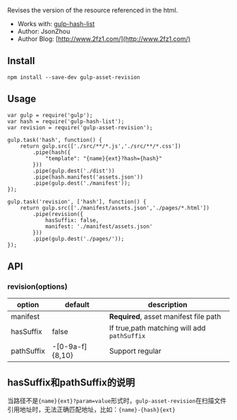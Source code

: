 Revises the version of the resource referenced in the html.

- Works with: [gulp-hash-list](https://github.com/zzyss86/gulp-hash-list)
- Author: JsonZhou
- Author Blog: [http://www.2fz1.com/](http://www.2fz1.com/)

## Install

	npm install --save-dev gulp-asset-revision
	
## Usage

	var gulp = require('gulp');
	var hash = require('gulp-hash-list');
	var revision = require('gulp-asset-revision');
	
	gulp.task('hash', function() {
	    return gulp.src(['./src/**/*.js','./src/**/*.css'])
	        .pipe(hash({
	            "template": "{name}{ext}?hash={hash}"
	        }))
	        .pipe(gulp.dest('./dist'))
	        .pipe(hash.manifest('assets.json'))
	        .pipe(gulp.dest('./manifest'));
	});
	
	gulp.task('revision', ['hash'], function() {
	    return gulp.src(['./manifest/assets.json','./pages/*.html'])
	        .pipe(revision({
	            hasSuffix: false,
	            manifest: './manifest/assets.json'
	        }))
	        .pipe(gulp.dest('./pages/'));
	});
	
## API

### revision(options)

|option|default|description|
|---|---|---|
|manifest||**Required**, asset manifest file path|
|hasSuffix|false|If true,path matching will add `pathSuffix` |
|pathSuffix|-[0-9a-f]{8,10}|Support regular|

## hasSuffix和pathSuffix的说明

当路径不是`{name}{ext}?param=value`形式时，`gulp-asset-revision`在扫描文件引用地址时，无法正确匹配地址，比如：`{name}-{hash}{ext}`



